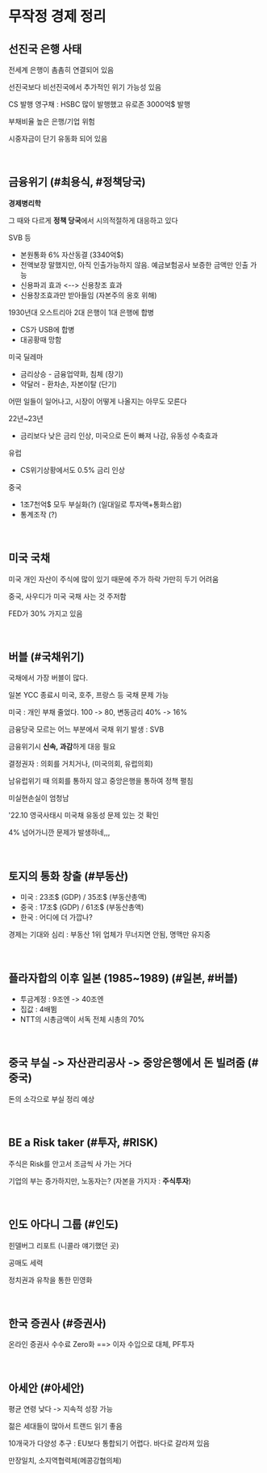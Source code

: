 # 무작정 경제 정리 

## 선진국 은행 사태

전세계 은행이 촘촘히 연결되어 있음

선진국보다 비선진국에서 추가적인 위기 가능성 있음

CS 발행 영구채 : HSBC 많이 발행했고 유로존 3000억$ 발행

부채비율 높은 은행/기업 위험

시중자금이 단기 유동화 되어 있음

<br>


## 금융위기 (#최용식, #정책당국)

**경제병리학**

그 때와 다르게 **정책 당국**에서 시의적절하게 대응하고 있다

SVB 등
- 본원통화 6% 자산동결 (3340억$)
- 전액보장 말했지만, 아직 인출가능하지 않음. 예금보험공사 보증한 금액만 인출 가능
- 신용파괴 효과 <--> 신용창조 효과
- 신용창조효과만 받아들임 (자본주의 옹호 위해)

1930년대 오스트리아 2대 은행이 1대 은행에 합병
- CS가 USB에 합병
- 대공황때 망함

미국 딜레마
- 금리상승 - 금융업약화, 침체 (장기)
- 약달러 - 환차손, 자본이탈 (단기)

어떤 일들이 일어나고, 시장이 어떻게 나올지는 아무도 모른다

22년~23년
- 금리보다 낮은 금리 인상, 미국으로 돈이 빠져 나감, 유동성 수축효과

유럽
- CS위기상황에서도 0.5% 금리 인상

중국
- 1조7천억$ 모두 부실화(?) (일대일로 투자액+통화스왑)
- 통계조작 (?)


<br>


## 미국 국채

미국 개인 자산이 주식에 많이 있기 때문에 주가 하락 가만히 두기 어려움

중국, 사우디가 미국 국채 사는 것 주저함

FED가 30% 가지고 있음


<br>


## 버블 (#국채위기)

국채에서 가장 버블이 많다.

일본 YCC 종료시 미국, 호주, 프랑스 등 국채 문제 가능

미국 : 개인 부채 줄었다. 100 -> 80,  변동금리 40% -> 16%

금융당국 모르는 어느 부분에서 국채 위기 발생 : SVB

금융위기시 **신속, 과감**하게 대응 필요

결정권자 : 의회를 거치거나, (미국의회, 유럽의회)

남유럽위기 때 의회를 통하지 않고 중앙은행을 통하여 정책 펼침

미실현손실이 엄청남

'22.10 영국사태시 미국채 유동성 문제 있는 것 확인

4% 넘어가니깐 문제가 발생하네,,,


<br>


## 토지의 통화 창출 (#부동산)

- 미국 : 23조$ (GDP) / 35조$ (부동산총액)
- 중국 : 17조$ (GDP) / 61조$ (부동산총액)
- 한국 : 어디에 더 가깝나?

경제는 기대와 심리 : 부동산 1위 업체가 무너지면 안됨, 명맥만 유지중


<br>


## 플라자합의 이후 일본 (1985~1989) (#일본, #버블)

- 투금계정 : 9조엔 -> 40조엔
- 집값 : 4배뜀
- NTT의 시총금액이 서독 전체 시총의 70%


<br> 


## 중국 부실 -> 자산관리공사 -> 중앙은행에서 돈 빌려줌 (#중국)

돈의 소각으로 부실 정리 예상


<br> 


## **BE a Risk taker**  (#투자, #RISK)

주식은 Risk를 안고서 조금씩 사 가는 거다

기업의 부는 증가하지만, 노동자는?  (자본을 가지자 : **주식투자**)


<br> 


## 인도 아다니 그룹 (#인도)

힌델버그 리포트 (니콜라 얘기했던 곳)

공매도 세력

정치권과 유착을 통한 민영화


<br> 


## 한국 증권사 (#증권사)

온라인 증권사 수수료 Zero화 ==> 이자 수입으로 대체, PF투자 


<br> 


## 아세안 (#아세안)

평균 연령 낮다 -> 지속적 성장 가능

젊은 세대들이 많아서 트랜드 읽기 좋음

10개국가 다양성 추구 : EU보다 통합되기 어렵다. 바다로 갈라져 있음

만장일치, 소지역협력체(메콩강협의체)
